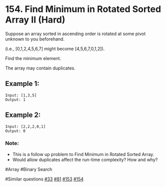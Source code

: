 # 154. Find Minimum in Rotated Sorted Array II (Hard)

Suppose an array sorted in ascending order is rotated at some pivot unknown to you beforehand.

(i.e.,  [0,1,2,4,5,6,7] might become  [4,5,6,7,0,1,2]).

Find the minimum element.

The array may contain duplicates.

## Example 1:
```
Input: [1,3,5]
Output: 1
```
## Example 2:
```
Input: [2,2,2,0,1]
Output: 0
```

### Note:
- This is a follow up problem to Find Minimum in Rotated Sorted Array.
- Would allow duplicates affect the run-time complexity? How and why?


#Array #Binary Search

#Similar questions [#33](../p033m/README.md) [#81](../p081m/README.md) [#153](../p153m/README.md) [#154](../154h/README.md)
